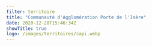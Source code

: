 ```yaml
---
filter: territoire
title: "Communauté d'Agglomération Porte de l'Isère"
date: 2020-12-28T15:46:34Z
showTitle: true
logo: /images/territoires/capi.webp
---
```

